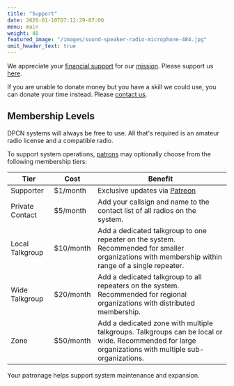 ```yaml
---
title: "Support"
date: 2020-01-10T07:12:29-07:00
menu: main
weight: 40
featured_image: "/images/sound-speaker-radio-microphone-484.jpg"
omit_header_text: true
---
```


We appreciate your [financial support](https://www.patreon.com/dpcn) for our [mission](/about/mission). Please support us [here](https://www.patreon.com/dpcn).

If you are unable to donate money but you have a skill we could use, you can donate your time instead. Please [contact us](/contact).

## Membership Levels

DPCN systems will always be free to use. All that's required is an amateur radio license and a compatible radio.

To support system operations, [patrons](https://www.patreon.com/dpcn) may optionally choose from the following membership tiers:

Tier | Cost | Benefit
---- |---- | ------
Supporter | $1/month | Exclusive updates via [Patreon](https://www.patreon.com/dpcn) 
Private Contact | $5/month | Add your callsign and name to the contact list of all radios on the system. 
Local Talkgroup | $10/month | Add a dedicated talkgroup to one repeater on the system. Recommended for smaller organizations with membership within range of a single repeater. 
Wide Talkgroup | $20/month | Add a dedicated talkgroup to all repeaters on the system. Recommended  for regional organizations with distributed membership. 
Zone | $50/month | Add a dedicated zone with multiple talkgroups. Talkgroups can be local or wide. Recommended for large organizations with multiple sub-organizations. 

Your patronage helps support system maintenance and expansion.